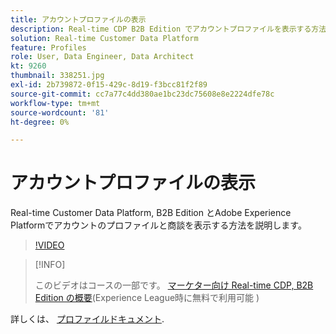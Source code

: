 ```yaml
---
title: アカウントプロファイルの表示
description: Real-time CDP B2B Edition でアカウントプロファイルを表示する方法を説明します。
solution: Real-time Customer Data Platform
feature: Profiles
role: User, Data Engineer, Data Architect
kt: 9260
thumbnail: 338251.jpg
exl-id: 2b739872-0f15-429c-8d19-f3bcc81f2f89
source-git-commit: cc7a77c4dd380ae1bc23dc75608e8e2224dfe78c
workflow-type: tm+mt
source-wordcount: '81'
ht-degree: 0%

---
```


# アカウントプロファイルの表示

Real-time Customer Data Platform, B2B Edition とAdobe Experience Platformでアカウントのプロファイルと商談を表示する方法を説明します。

>[!VIDEO](https://video.tv.adobe.com/v/338251?quality=12&learn=on)

>[!INFO]
>
> このビデオはコースの一部です。 [マーケター向け Real-time CDP, B2B Edition の概要](https://experienceleague.adobe.com/?recommended=ExperiencePlatform-U-1-2021.rtcdp.b2b)(Experience League時に無料で利用可能 )

詳しくは、 [プロファイルドキュメント](https://experienceleague.adobe.com/docs/experience-platform/rtcdp/profile/profile-browse.html).
